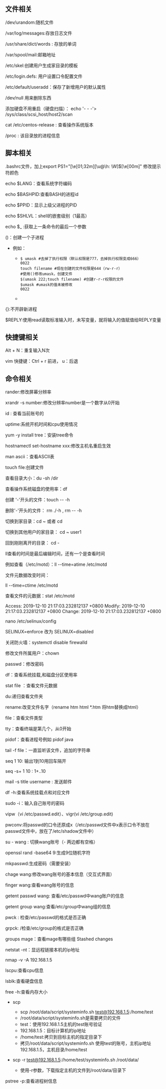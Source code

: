 ## 文件相关

/dev/urandom:随机文件

/var/log/messages:存放日志文件

/usr/share/dict/words : 存放的单词

/var/spool/mail:邮箱地址

/etc/skel:创建用户生成家目录的模板

/etc/login.defs: 用户设置口令配置文件

/etc/default/useradd：保存了新增用户的默认属性

/dev/null 用来删除东西

添加硬盘不用重启（硬盘扫描）： echo '- - -'> /sys/class/scsi_host/host2/scan

cat /etc/centos-release : 查看操作系统版本

/proc : 该目录放的进程信息

## 脚本相关

.bashrc文件，加上export PS1="\[\e[01;32m\][\u@\h: \W]\$\[\e[00m\]" 修改提示符颜色

echo $LANG：查看系统字符编码

echo $BASHPID:查看BASH的进程id

echo $PPID：显示上级父进程的PID

echo $SHLVL：shell的嵌套级别（1最高）

echo $_ :获取上一条命令的最后一个参数

()：创建一个子进程

+ 例如：

  + ```
    $ umask #去掉了执行权限（默认权限是777，去掉执行权限变成666）
    0022
    touch filename #现在创建的文件权限是644（rw-r-r）
    #使用()修改umask，创建文件
    $(umask 222;touch filename) #创建r-r-r权限的文件
    $umask #umask的值未被修改
    0022
    ```

  + 

{}:不开辟新进程

$REPLY:使用read读取标准输入时，未写变量，就将输入的值赋值给REPLY变量

## 快捷键相关

Alt + N：重复输入N次

vim 快捷键：Ctrl + r 前进， u：后退



## 命令相关

rander:修改屏幕分辨率

xrandr -s number:修改分辨率number是一个数字从0开始

id : 查看当前账号的

uptime:系统开机时间和cpu使用情况

yum -y install tree：安装tree命令

hostnamectl set-hostname xxx:修改主机名重启生效

man ascii：查看ASCII表

touch file:创建文件

查看目录大小：du -sh /dir

查看操作系统磁盘的使用率：df

创建 '-'开头的文件：touch -- -h

删除'-'开头的文件： rm ./-h , rm -- -h

切换到家目录：cd ~  或者 cd

切换到其他用户的家目录： cd ~ user1

回到刚刚离开的目录： cd -

ll查看的时间是最后编辑时间，还有一个是查看时间 

例如查看（/etc/motd）：ll --time=atime /etc/motd

文件元数据改变时间：

ll --time=ctime /etc/motd

查看文件的元数据：stat /etc/motd

Access: 2019-12-10 21:17:03.232812137 +0800
Modify: 2019-12-10 21:17:03.232812137 +0800
Change: 2019-12-10 21:17:03.232812137 +0800

nano /etc/selinux/config

SELINUX=enforce 改为 SELINUX=disabled

关闭防火墙：systemctl disable firewalld

修改文件所属用户：chown

passwd：修改密码

df：查看系统挂载,和磁盘分区使用率

stat file ：查看文件元数据

du:递归查看文件夹

rename:改变文件名字（rename htm html *.htm 将htm替换成html）

file：查看文件类型

tty：查看终端是第几个，从0开始

pidof：查看进程号例如 pidof java

tail -f file：一直监听该文件，追加的字符串

seq 1 10: 输出1到10用回车隔开

seq -s+ 1 10 : 1+..10

mail -s title username : 发送邮件

df -h:查看系统挂载点和对应文件

sudo -i：输入自己账号的密码

vipw（vi /etc/passwd.edit）、vigr(vi /etc/group.edit)

pwconv:将passwd的口令还原成x（/etc/passwd文件中x表示口令不放在passwd文件中，放在了/etc/shadow文件中）

su - wang : 切换wang账号（- 两边都有空格）

openssl rand -base64 9:生成9位随机字符

mkpasswd:生成密码（需要安装）

chage wang:修改wang账号的基本信息（交互式界面）

finger wang:查看wang账号的信息

getent passwd wang: 查看/etc/passwd中wang账户的信息

getent group wang:查看/etc/group中wang组的信息

pwck : 检查/etc/passwd的格式是否正确

grpck: /检查/etc/group的格式是否正确

groups mage：查看mage有哪些组
Stashed changes

netstat -nt：显远程链接本机的ip地址

nmap -v -A 192.168.1.5

lscpu:查看cpu信息

lsblk:查看硬盘信息

free -h:查看内存大小

+ scp
  + scp /root/data/script/systeminfo.sh test@192.168.1.5:/home/test
  + /root/data/script/systeminfo.sh是需要拷贝的文件
  + test：使用192.168.1.5主机的test账号验证
  + 192.168.1.5：目标计算机的ip地址
  + /home/test:拷贝到目标主机的指定目录下
  + 拷贝/root/data/script/systeminfo.sh 使用test的账号，主机ip地址192.168.1.5，主机目录/home/test

+ scp -r test@192.168.1.5:/home/test/systeminfo.sh /root/data/
  + 使用-r参数，下载指定主机的文件到/root/data/目录下

pstree -p:查看进程树信息